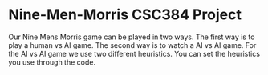 # Nine-Men-Morris CSC384 Project

Our Nine Mens Morris game can be played in two ways. The first way is to play a human vs AI game. The second way is to watch a AI vs AI game. For the AI vs AI game we use two different heuristics. You can set the heuristics you use through the code.
